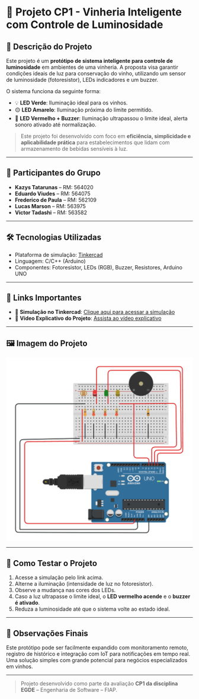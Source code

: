 # 🍷 Projeto CP1 - Vinheria Inteligente com Controle de Luminosidade

## 🌟 Descrição do Projeto

Este projeto é um **protótipo de sistema inteligente para controle de luminosidade** em ambientes de uma vinheria. A proposta visa garantir condições ideais de luz para conservação do vinho, utilizando um sensor de luminosidade (fotoresistor), LEDs indicadores e um buzzer.

O sistema funciona da seguinte forma:

- 💡 **LED Verde**: Iluminação ideal para os vinhos.  
- 🟡 **LED Amarelo**: Iluminação próxima do limite permitido.  
- 🔴 **LED Vermelho + Buzzer**: Iluminação ultrapassou o limite ideal, alerta sonoro ativado até normalização.

> Este projeto foi desenvolvido com foco em **eficiência, simplicidade e aplicabilidade prática** para estabelecimentos que lidam com armazenamento de bebidas sensíveis à luz.

---

## 👥 Participantes do Grupo

- **Kazys Tatarunas** – RM: 564020  
- **Eduardo Viudes** – RM: 564075  
- **Frederico de Paula** – RM: 562109  
- **Lucas Marson** – RM: 563975  
- **Victor Tadashi** – RM: 563582  

---

## 🛠️ Tecnologias Utilizadas

- Plataforma de simulação: [Tinkercad](https://www.tinkercad.com)
- Linguagem: C/C++ (Arduino)
- Componentes: Fotoresistor, LEDs (RGB), Buzzer, Resistores, Arduino UNO

---

## 📎 Links Importantes

- 🔗 **Simulação no Tinkercad**: [Clique aqui para acessar a simulação](https://www.tinkercad.com/things/aKsW1wEX5Pg-terrific-fulffy-leelo)  
- 🎥 **Vídeo Explicativo do Projeto**: [Assista ao vídeo explicativo](https://youtu.be/EZwBK6Q6pzQ?si=i4aHPt71DX2vICTA)  

---

## 🖼️ Imagem do Projeto

![Imagem do projeto no Tinkercad](./images/arduino_cp1.png)

---

## 🚀 Como Testar o Projeto

1. Acesse a simulação pelo link acima.  
2. Alterne a iluminação (intensidade de luz no fotoresistor).  
3. Observe a mudança nas cores dos LEDs.  
4. Caso a luz ultrapasse o limite ideal, o **LED vermelho acende** e o **buzzer é ativado**.
5. Reduza a luminosidade até que o sistema volte ao estado ideal.

---

## 📌 Observações Finais

Este protótipo pode ser facilmente expandido com monitoramento remoto, registro de histórico e integração com IoT para notificações em tempo real. Uma solução simples com grande potencial para negócios especializados em vinhos.

---

> Projeto desenvolvido como parte da avaliação **CP1 da disciplina EGDE** – Engenharia de Software – FIAP.
